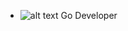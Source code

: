 
- ![alt text](https://encrypted-tbn0.gstatic.com/images?q=tbn:ANd9GcRcppw7hF4GTrcz_9_-pLAwoHwcjbtiAuyN-A&usqp=CAU) Go Developer




<!--
**commedesvlados/commedesvlados** is a ✨ _special_ ✨ repository because its `README.md` (this file) appears on your GitHub profile.

Here are some ideas to get you started:

- 🔭 I’m currently working on ...
- 🌱 I’m currently learning ...
- 👯 I’m looking to collaborate on ...
- 🤔 I’m looking for help with ...
- 💬 Ask me about ...
- 📫 How to reach me: ...
- 😄 Pronouns: ...
- ⚡ Fun fact: ...
-->
